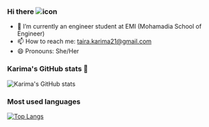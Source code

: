 ### Hi there ![icon](https://github.com/TKarima22/TKarima22/assets/98661875/c906c390-d0b9-4287-bd71-96251f015a8f)


- 🔭 I’m currently an engineer student at EMI (Mohamadia School of Engineer)
- 📫 How to reach me: taira.karima21@gmail.com
- 😄 Pronouns: She/Her



### Karima's GitHub stats 👾
![Karima's GitHub stats](https://github-readme-stats.vercel.app/api?username=TKarima22&show_icons=true&theme=dracula)

### Most used languages 
[![Top Langs](https://github-readme-stats.vercel.app/api/top-langs/?username=TKarima22&layout=donut)](https://github.com/anuraghazra/github-readme-stats)
